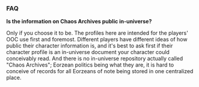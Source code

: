 ### FAQ

**Is the information on Chaos Archives public in-universe?**

Only if you choose it to be. The profiles here are intended for the players' OOC use first and foremost. Different players have different ideas of how public their character information is, and it's best to ask first if their character profile is an in-universe document your character could conceivably read. And there is no in-universe repository actually called "Chaos Archives"; Eorzean politics being what they are, it is hard to conceive of records for all Eorzeans of note being stored in one centralized place.
